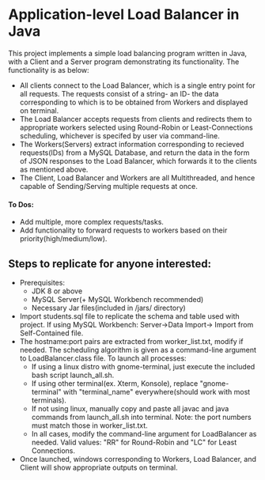 # Application-level Load Balancer in Java #
This project implements a simple load balancing program written in Java, with a Client and a Server program demonstrating its functionality. The functionality is as below:
* All clients connect to the Load Balancer, which is a single entry point for all requests. The requests consist of a string- an ID- the data corresponding to which is to be obtained from Workers and displayed on terminal.
* The Load Balancer accepts requests from clients and redirects them to appropriate workers selected using Round-Robin or Least-Connections scheduling, whichever is specifed by user via command-line.
* The Workers(Servers) extract information corresponding to recieved requests(IDs) from a MySQL Database, and return the data in the form of JSON responses to the Load Balancer, which forwards it to the clients as mentioned above.
* The Client, Load Balancer and Workers are all Multithreaded, and hence capable of Sending/Serving multiple requests at once.

#### To Dos: ####
* Add multiple, more complex requests/tasks.
* Add functionality to forward requests to workers based on their priority(high/medium/low).
## Steps to replicate for anyone interested: ##
* Prerequisites:
  * JDK 8 or above
  * MySQL Server(+ MySQL Workbench recommended)
  * Necessary Jar files(included in /jars/ directory)
 * Import students.sql file to replicate the schema and table used with project. If using MySQL Workbench: Server->Data Import-> Import from Self-Contained file.
 * The hostname:port pairs are extracted from worker_list.txt, modify if needed. The scheduling algorithm is given as a command-line argument to LoadBalancer.class file. To launch all processes:
   * If using a linux distro with gnome-terminal, just execute the included bash script launch_all.sh. 
   * If using other terminal(ex. Xterm, Konsole), replace "gnome-terminal" with "terminal_name" everywhere(should work with most terminals). 
   * If not using linux, manually copy and paste all javac and java commands from launch_all.sh into terminal. Note: the port numbers must match those in worker_list.txt.
   * In all cases, modify the command-line argument for LoadBalancer as needed. Valid values: "RR" for Round-Robin and "LC" for Least Connections.
 * Once launched, windows corresponding to Workers, Load Balancer, and Client will show appropriate outputs on terminal.
  
  
 
